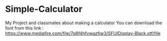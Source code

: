 # Simple-Calculator
My Project and classmates about making a calculator
You can download the font from this link : https://www.mediafire.com/file/7q8f4hfvwazfiw3/SFUIDisplay-Black.otf/file
